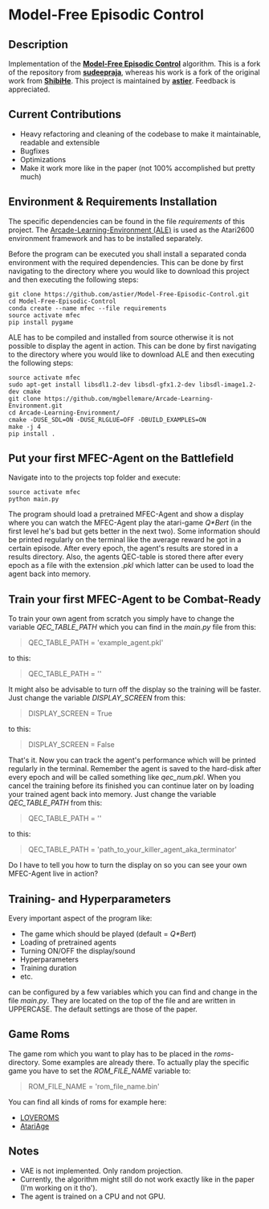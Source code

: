 # Model-Free Episodic Control

## Description
Implementation of the **[Model-Free Episodic Control](http://arxiv.org/abs/1606.04460)** algorithm. This is a fork of the repository from **[sudeepraja](https://github.com/sudeepraja/Model-Free-Episodic-Control)**, whereas his work is a fork of the original work from **[ShibiHe](https://github.com/ShibiHe/Model-Free-Episodic-Control)**. This project is maintained by **[astier](https://github.com/astier/Model-Free-Episodic-Control)**. Feedback is appreciated.

## Current Contributions
- Heavy refactoring and cleaning of the codebase to make it maintainable, readable and extensible
- Bugfixes
- Optimizations
- Make it work more like in the paper (not 100% accomplished but pretty much)

## Environment & Requirements Installation
The specific dependencies can be found in the file *requirements* of this project. The [Arcade-Learning-Environment (ALE)](https://github.com/mgbellemare/Arcade-Learning-Environment/tree/v0.6.0) is used as the Atari2600 environment framework and has to be installed separately.

Before the program can be executed you shall install a separated conda environment with the required dependencies. This can be done by first navigating to the directory where you would like to download this project and then executing the following steps:
```
git clone https://github.com/astier/Model-Free-Episodic-Control.git
cd Model-Free-Episodic-Control
conda create --name mfec --file requirements
source activate mfec
pip install pygame
```
ALE has to be compiled and installed from source otherwise it is not possible to display the agent in action. This can be done by first navigating to the directory where you would like to download ALE and then executing the following steps:
```
source activate mfec
sudo apt-get install libsdl1.2-dev libsdl-gfx1.2-dev libsdl-image1.2-dev cmake
git clone https://github.com/mgbellemare/Arcade-Learning-Environment.git
cd Arcade-Learning-Environment/
cmake -DUSE_SDL=ON -DUSE_RLGLUE=OFF -DBUILD_EXAMPLES=ON
make -j 4
pip install .
```

## Put your first MFEC-Agent on the Battlefield
Navigate into to the projects top folder and execute:
```
source activate mfec
python main.py
```
The program should load a pretrained MFEC-Agent and show a display where you can watch the MFEC-Agent play the atari-game _Q*Bert_ (in the first level he's bad but gets better in the next two). Some information should be printed regularly on the terminal like the average reward he got in a certain episode. After every epoch, the agent's results are stored in a results directory. Also, the agents QEC-table is stored there after every epoch as a file with the extension *.pkl* which latter can be used to load the agent back into memory.

## Train your first MFEC-Agent to be Combat-Ready
To train your own agent from scratch you simply have to change the variable *QEC_TABLE_PATH* which you can find in the *main.py* file from this:
> QEC_TABLE_PATH = 'example_agent.pkl'

to this:
> QEC_TABLE_PATH = ''

It might also be advisable to turn off the display so the training will be faster. Just change the variable *DISPLAY_SCREEN* from this:
> DISPLAY_SCREEN = True

to this:
> DISPLAY_SCREEN = False

That's it. Now you can track the agent's performance which will be printed regularly in the terminal. Remember the agent is saved to the hard-disk after every epoch and will be called something like *qec_num.pkl*. When you cancel the training before its finished you can continue later on by loading your trained agent back into memory. Just change the variable *QEC_TABLE_PATH* from this:
> QEC_TABLE_PATH = ''

to this:
> QEC_TABLE_PATH = 'path_to_your_killer_agent_aka_terminator'

Do I have to tell you how to turn the display on so you can see your own MFEC-Agent live in action?

## Training- and Hyperparameters
Every important aspect of the program like:
- The game which should be played (default = _Q*Bert_)
- Loading of pretrained agents
- Turning ON/OFF the display/sound
- Hyperparameters
- Training duration
- etc.

can be configured by a few variables which you can find and change in the file *main.py*. They are located on the top of the file and are written in UPPERCASE. The default settings are those of the paper.

## Game Roms
The game rom which you want to play has to be placed in the *roms*-directory. Some examples are already there. To actually play the specific game you have to set the *ROM_FILE_NAME* variable to:
> ROM_FILE_NAME = 'rom_file_name.bin'

You can find all kinds of roms for example here:
- [LOVEROMS](https://www.loveroms.com/roms/atari-2600)
- [AtariAge](https://atariage.com/system_items.html?SystemID=2600&ItemTypeID=ROM)

## Notes
- VAE is not implemented. Only random projection.
- Currently, the algorithm might still do not work exactly like in the paper (I'm working on it tho').
- The agent is trained on a CPU and not GPU.

